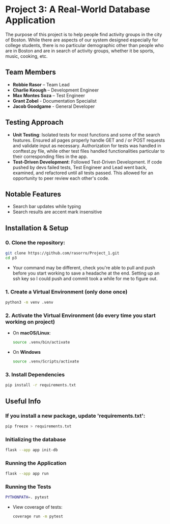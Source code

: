 # Project 3: A Real-World Database Application

The purpose of this project is to help people find activity groups in the city of Boston. While there are aspects of our system designed especially for college students, there is no particular demographic other than people who are in Boston and are in search of activity groups, whether it be sports, music, cooking, etc.


## Team Members
- **Robbie Rasor** – Team Lead
- **Charlie Keough** – Development Engineer
- **Max Montes Soza** – Test Engineer
- **Grant Zobel** - Documentation Specialist
- **Jacob Goodgame** - General Developer


## Testing Approach
- **Unit Testing**: Isolated tests for most functions and some of the search features. Ensured all pages properly handle GET and / or POST requests and validate input as necessary. Authorization for tests was handled in conftest.py file, while other test files handled functionalities particular to their corresponding files in the app.
- **Test-Driven Development**: Followed Test-Driven Development. If code pushed by devs failed tests, Test Engineer and Lead went back, examined, and refactored until all tests passed. This allowed for an opportunity to peer review each other's code.

## Notable Features
- Search bar updates while typing
- Search results are accent mark insensitive

## Installation & Setup

### **0. Clone the repository:**
```sh
git clone https://github.com/rasorro/Project_1.git
cd p3
```
- Your command may be different, check you're able to pull and push before you start working to save a headache at the end. Setting up an ssh key so I could push and commit took a while for me to figure out.

### **1. Create a Virtual Environment (only done once)**
```sh
python3 -m venv .venv
```

### **2. Activate the Virtual Environment (do every time you start working on project)**
- On **macOS/Linux**:
    ```sh
    source .venv/bin/activate
    ```
- On **Windows**
    ```sh
    source .venv/Scripts/activate
    ```
### **3. Install Dependencies**
```sh
pip install -r requirements.txt
```
## Useful Info

### If you install a new package, update 'requirements.txt':
```sh
pip freeze > requirements.txt
```

### Initializing the database
```sh
flask --app app init-db
```

### Running the Application
```sh
flask --app app run
```

### Running the Tests
```sh
PYTHONPATH=. pytest
```
- View coverage of tests:
    ```sh
    coverage run -m pytest
    ```

